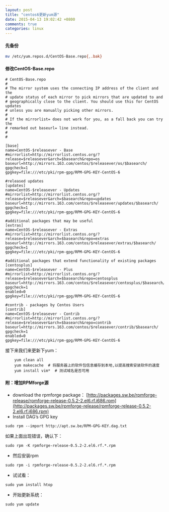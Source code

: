 ```yaml
---
layout: post
title: "centos6更新yum源"
date: 2015-04-13 19:02:42 +0800
comments: true
categories: linux
---
```


#### 先备份

``` bash
mv /etc/yum.repos.d/CentOS-Base.repo{,.bak}
```

#### 修改CentOS-Base.repo
```
# CentOS-Base.repo
#
# The mirror system uses the connecting IP address of the client and the
# update status of each mirror to pick mirrors that are updated to and
# geographically close to the client. You should use this for CentOS updates
# unless you are manually picking other mirrors.
#
# If the mirrorlist= does not work for you, as a fall back you can try the 
# remarked out baseurl= line instead.
#
#
 
[base]
name=CentOS-$releasever - Base
#mirrorlist=http://mirrorlist.centos.org/?release=$releasever&arch=$basearch&repo=os
baseurl=http://mirrors.163.com/centos/$releasever/os/$basearch/
gpgcheck=1
gpgkey=file:///etc/pki/rpm-gpg/RPM-GPG-KEY-CentOS-6
  
#released updates 
[updates]
name=CentOS-$releasever - Updates
#mirrorlist=http://mirrorlist.centos.org/?release=$releasever&arch=$basearch&repo=updates
baseurl=http://mirrors.163.com/centos/$releasever/updates/$basearch/
gpgcheck=1
gpgkey=file:///etc/pki/rpm-gpg/RPM-GPG-KEY-CentOS-6
  
#additional packages that may be useful
[extras]
name=CentOS-$releasever - Extras
#mirrorlist=http://mirrorlist.centos.org/?release=$releasever&arch=$basearch&repo=extras
baseurl=http://mirrors.163.com/centos/$releasever/extras/$basearch/
gpgcheck=1
gpgkey=file:///etc/pki/rpm-gpg/RPM-GPG-KEY-CentOS-6
  
#additional packages that extend functionality of existing packages
[centosplus]
name=CentOS-$releasever - Plus
#mirrorlist=http://mirrorlist.centos.org/?release=$releasever&arch=$basearch&repo=centosplus
baseurl=http://mirrors.163.com/centos/$releasever/centosplus/$basearch/
gpgcheck=1
enabled=0
gpgkey=file:///etc/pki/rpm-gpg/RPM-GPG-KEY-CentOS-6
  
#contrib - packages by Centos Users
[contrib]
name=CentOS-$releasever - Contrib
#mirrorlist=http://mirrorlist.centos.org/?release=$releasever&arch=$basearch&repo=contrib
baseurl=http://mirrors.163.com/centos/$releasever/contrib/$basearch/
gpgcheck=1
enabled=0
gpgkey=file:///etc/pki/rpm-gpg/RPM-GPG-KEY-CentOS-6
```

接下来我们来更新下yum：<!--more-->
```
    yum clean all
    yum makecache  # 将服务器上的软件包信息缓存到本地,以提高搜索安装软件的速度
    yum install vim*  # 测试域名是否可用
```

#### 附：增加RPMforge源
* download the rpmforge package：
[http://packages.sw.be/rpmforge-release/rpmforge-release-0.5.2-2.el6.rf.i686.rpm](http://packages.sw.be/rpmforge-release/rpmforge-release-0.5.2-2.el6.rf.i686.rpm)
* Install DAG’s GPG key
```
sudo rpm --import http://apt.sw.be/RPM-GPG-KEY.dag.txt
```
如果上面出现错误，确认下：
```
sudo rpm -K rpmforge-release-0.5.2-2.el6.rf.*.rpm
```
* 然后安装rpm
```
sudo rpm -i rpmforge-release-0.5.2-2.el6.rf.*.rpm
```
* 试试看：
```
sudo yum install htop
```
* 开始更新系统：
```
sudo yum update
```



